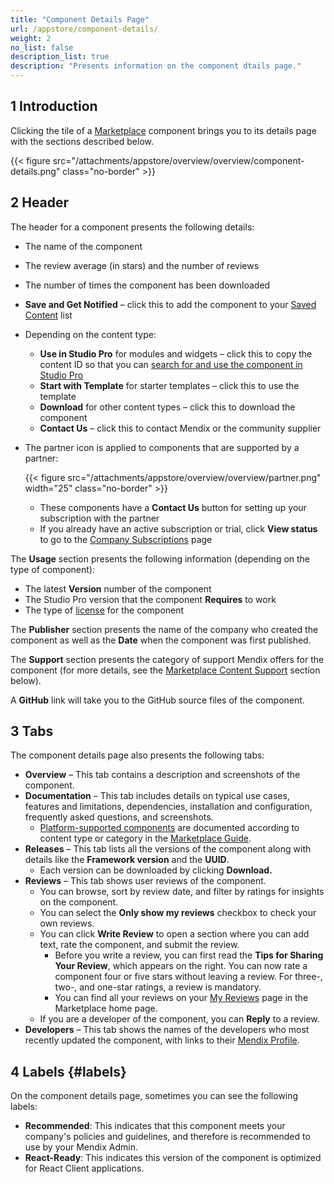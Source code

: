 ```yaml
---
title: "Component Details Page"
url: /appstore/component-details/
weight: 2
no_list: false
description_list: true
description: "Presents information on the component dtails page."
---
```

## 1 Introduction

Clicking the tile of a [Marketplace](https://marketplace.mendix.com/) component brings you to its details page with the sections described below.

{{< figure src="/attachments/appstore/overview/overview/component-details.png" class="no-border" >}}

## 2 Header

The header for a component presents the following details:

* The name of the component

* The review average (in stars) and the number of reviews

* The number of times the component has been downloaded

* <a id="saved"></a>**Save and Get Notified** – click this to add the component to your [Saved Content](/appstore/overview/#personal) list

* Depending on the content type:

  * **Use in Studio Pro** for modules and widgets – click this to copy the content ID so that you can [search for and use the component in Studio Pro](/appstore/use-content/#current-sp)
  * **Start with Template** for starter templates – click this to use the template
  * **Download** for other content types – click this to download the component
  * **Contact Us** – click this to contact Mendix or the community supplier

* <a id="partner-icon"></a>The partner icon is applied to components that are supported by a partner:

  {{< figure src="/attachments/appstore/overview/overview/partner.png"  width="25"  class="no-border" >}}

  * These components have a **Contact Us** button for setting up your subscription with the partner
  * If you already have an active subscription or trial, click **View status** to go to the [Company Subscriptions](/appstore/overview/#company-subscriptions) page

<a id="usage"></a>The **Usage** section presents  the following information (depending on the type of component):

* The latest **Version** number of the component
* The Studio Pro version that the component **Requires** to work
* The type of [license](/appstore/sharing-content/#license) for the component

The **Publisher** section presents the name of the company who created the component as well as the **Date** when the component was first published.

The **Support** section presents the category of support Mendix offers for the component (for more details, see the [Marketplace Content Support](/appstore/marketplace-content-support/) section below).

A **GitHub** link will take you to the GitHub source files of the component.

## 3 Tabs

The component details page also presents the following tabs:

* **Overview** – This tab contains a description and screenshots of the component.
* **Documentation** – This tab includes details on typical use cases, features and limitations, dependencies, installation and configuration, frequently asked questions, and screenshots.
  * [Platform-supported components](/appstore/marketplace-content-support/#category) are documented according to content type or category in the [Marketplace Guide](/appstore/).
* **Releases** – This tab lists all the versions of the component along with details like the **Framework version** and the **UUID**.
  * Each version can be downloaded by clicking **Download.**
* **Reviews** – This tab shows user reviews of the component.
  * You can browse,  sort by review date, and filter by ratings for insights on the component.
  * You can select the **Only show my reviews** checkbox to check your own reviews.
  * You can click **Write Review** to open a section where you can add text, rate the component, and submit the review.
    * Before you write a review, you can first read the **Tips for Sharing Your Review**, which appears on the right. You can now rate a component four or five stars without leaving a review. For three-, two-, and one-star ratings, a review is mandatory.
    * You can find all your reviews on your [My Reviews](/appstore/overview/#my-reviews) page in the Marketplace home page.
  * If you are a developer of the component, you can **Reply** to a review.
* **Developers** – This tab shows the names of the developers who most recently updated the component, with links to their [Mendix Profile](/community-tools/mendix-profile/).

## 4 Labels {#labels}

On the component details page, sometimes you can see the following labels:

* **Recommended**: This indicates that this component meets your company's policies and guidelines, and therefore is recommended to use by your Mendix Admin.
* **React-Ready**: This indicates this version of the component is optimized for React Client applications.